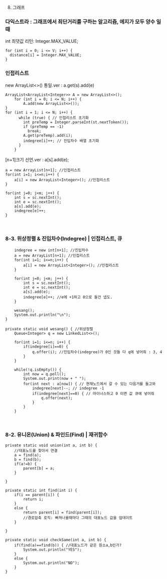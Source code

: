 8. 그래프

### 다익스트라 : 그래프에서 최단거리를 구하는 알고리즘, 에지가 모두 양수 일 때
int 최댓값 리턴: Integer.MAX_VALUE;

    for (int i = 0; i <= V; i++) {
      distance[i] = Integer.MAX_VALUE;
    }


### 인접리스트 

new ArrayList<>() 통일.ver : a.get(s).add(e)

	ArrayList<ArrayList<Integer>> A = new ArrayList<>();
        for (int i = 0; i <= N; i++) {
            A.add(new ArrayList<>());
	}
 	for (int i = 1; i <= N; i++) {
	      while (true) { // 인접리스트 초기화
	        int preTemp = Integer.parseInt(st.nextToken());
	        if (preTemp == -1)
	          break;
	        A.get(preTemp).add(i);
	        indegree[i]++; // 진입차수 배열 초기화
	      }
	    }

[n+1]크기 선언.ver : a[s].add(e);

	a = new ArrayList[n+1]; //인접리스트
	for(int i=1; i<=n;i++) {
		a[i] = new ArrayList<Integer>(); //인접리스트
	}
	
	for(int j=0; j<m; j++) {
		int s = sc.nextInt();
		int e = sc.nextInt();
		a[s].add(e);
		indegree[e]++;
	}

     	

<br>

### 8-3. 위상정렬 & 진입차수(Indegree) | 인접리스트, 큐 


		indegree = new int[n+1]; //진입차수
		a = new ArrayList[n+1]; //인접리스트
		for(int i=1; i<=n;i++) {
			a[i] = new ArrayList<Integer>(); //인접리스트
		}
		
		for(int j=0; j<m; j++) {
			int s = sc.nextInt();
			int e = sc.nextInt();
			a[s].add(e);
			indegree[e]++; //e에 +1하고 0으로 둘건 냅도.
		}

		wesang();
		System.out.println("\n");
	}
	
	private static void wesang() { //위상정렬
		Queue<Integer> q = new LinkedList<>();

		for(int i=1; i<=n; i++) {
			if(indegree[i]==0) {
				q.offer(i); //진입차수(indegree)가 0인 것들 다 q에 넣어줘 : 3, 4
			}
		}
		
		while(!q.isEmpty()) {
			int now = q.poll();
			System.out.print(now + " ");
			for(int next : a[now]) { // 현재노드에서 갈 수 있는 다음거를 들고와
				indegree[next]--; // indegree -1
				if(indegree[next]==0) { // 마이너스하고 0 이면 값 큐에 넣어줘
					q.offer(next);
				}
			}
		}



<br>

### 8-2. 유니온(Union) & 파인드(Find) | 재귀함수

	private static void union(int a, int b) {
		//대표노드를 찾아서 연결
		a = find(a);
		b = find(b);
		if(a!=b) {
			parent[b] = a; 
		}
		
	}
	
	private static int find(int i) {
		if(i == parent[i]) {
			return i;
		}
		else {
			return parent[i] = find(parent[i]);
			//경로압축 로직: 빠져나올때마다 그때의 대표노드 값을 업데이트
		}
		
	}

	private static void checkSame(int a, int b) {
		if(find(a)==find(b)) { //대표노드가 같은 원소a,b인가?
			System.out.println("YES");
		}
		else {
			System.out.println("NO");
		}
	}
